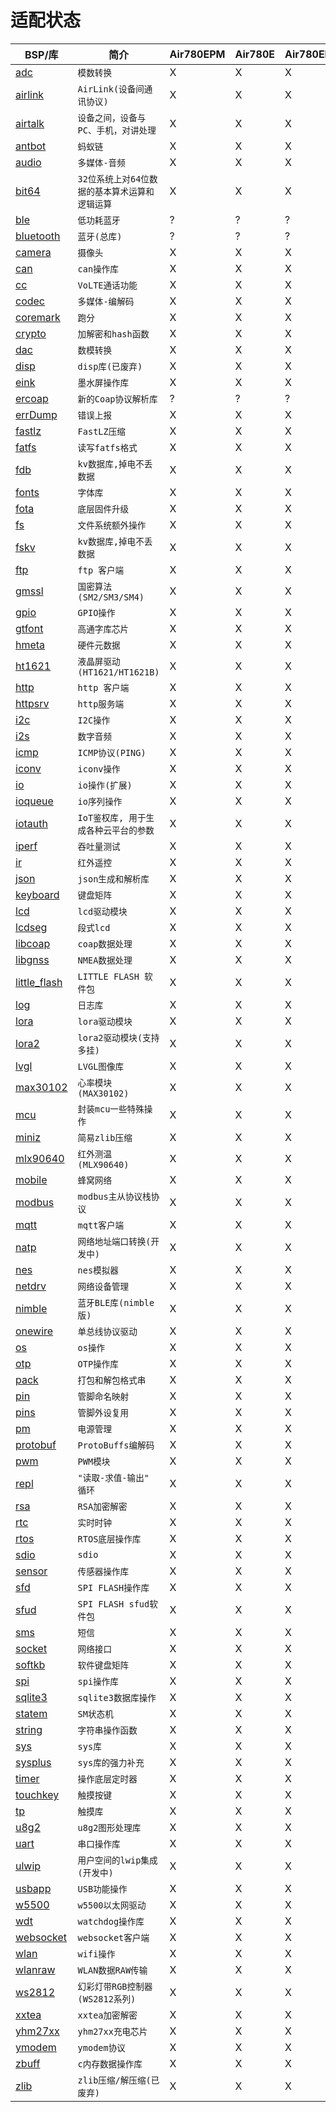 # 适配状态

|BSP/库|简介|Air780EPM|Air780E|Air780EP|Air780EPS|Air201|
|---|---|---|---|---|---|---|
|[adc](adc.md)|`模数转换`|X|X|X|X|X|
|[airlink](airlink.md)|`AirLink(设备间通讯协议)`|X|X|X|X|X|
|[airtalk](airtalk.md)|`设备之间，设备与PC、手机，对讲处理`|X|X|X|X|X|
|[antbot](antbot.md)|`蚂蚁链`|X|X|X|X|X|
|[audio](audio.md)|`多媒体-音频`|X|X|X|X|X|
|[bit64](bit64.md)|`32位系统上对64位数据的基本算术运算和逻辑运算`|X|X|X|X|X|
|[ble](ble.md)|`低功耗蓝牙`|?|?|?|?|?|
|[bluetooth](bluetooth.md)|`蓝牙(总库)`|?|?|?|?|?|
|[camera](camera.md)|`摄像头`|X|X|X|X|X|
|[can](can.md)|`can操作库`|X|X|X|X|X|
|[cc](cc.md)|`VoLTE通话功能`|X|X|X|X|X|
|[codec](codec.md)|`多媒体-编解码`|X|X|X|X|X|
|[coremark](coremark.md)|`跑分`|X|X|X|X|X|
|[crypto](crypto.md)|`加解密和hash函数`|X|X|X|X|X|
|[dac](dac.md)|`数模转换`|X|X|X|X|X|
|[disp](disp.md)|`disp库(已废弃)`|X|X|X|X|X|
|[eink](eink.md)|`墨水屏操作库`|X|X|X|X|X|
|[ercoap](ercoap.md)|`新的Coap协议解析库`|?|?|?|?|?|
|[errDump](errDump.md)|`错误上报`|X|X|X|X|X|
|[fastlz](fastlz.md)|`FastLZ压缩`|X|X|X|X|X|
|[fatfs](fatfs.md)|`读写fatfs格式`|X|X|X|X|X|
|[fdb](fdb.md)|`kv数据库,掉电不丢数据`|X|X|X|X|X|
|[fonts](fonts.md)|`字体库`|X|X|X|X|X|
|[fota](fota.md)|`底层固件升级`|X|X|X|X|X|
|[fs](fs.md)|`文件系统额外操作`|X|X|X|X|X|
|[fskv](fskv.md)|`kv数据库,掉电不丢数据`|X|X|X|X|X|
|[ftp](ftp.md)|`ftp 客户端`|X|X|X|X|X|
|[gmssl](gmssl.md)|`国密算法(SM2/SM3/SM4)`|X|X|X|X|X|
|[gpio](gpio.md)|`GPIO操作`|X|X|X|X|X|
|[gtfont](gtfont.md)|`高通字库芯片`|X|X|X|X|X|
|[hmeta](hmeta.md)|`硬件元数据`|X|X|X|X|X|
|[ht1621](ht1621.md)|`液晶屏驱动(HT1621/HT1621B)`|X|X|X|X|X|
|[http](http.md)|`http 客户端`|X|X|X|X|X|
|[httpsrv](httpsrv.md)|`http服务端`|X|X|X|X|X|
|[i2c](i2c.md)|`I2C操作`|X|X|X|X|X|
|[i2s](i2s.md)|`数字音频`|X|X|X|X|X|
|[icmp](icmp.md)|`ICMP协议(PING)`|X|X|X|X|X|
|[iconv](iconv.md)|`iconv操作`|X|X|X|X|X|
|[io](io.md)|`io操作(扩展)`|X|X|X|X|X|
|[ioqueue](ioqueue.md)|`io序列操作`|X|X|X|X|X|
|[iotauth](iotauth.md)|`IoT鉴权库, 用于生成各种云平台的参数`|X|X|X|X|X|
|[iperf](iperf.md)|`吞吐量测试`|X|X|X|X|X|
|[ir](ir.md)|`红外遥控`|X|X|X|X|X|
|[json](json.md)|`json生成和解析库`|X|X|X|X|X|
|[keyboard](keyboard.md)|`键盘矩阵`|X|X|X|X|X|
|[lcd](lcd.md)|`lcd驱动模块`|X|X|X|X|X|
|[lcdseg](lcdseg.md)|`段式lcd`|X|X|X|X|X|
|[libcoap](libcoap.md)|`coap数据处理`|X|X|X|X|X|
|[libgnss](libgnss.md)|`NMEA数据处理`|X|X|X|X|X|
|[little_flash](little_flash.md)|`LITTLE FLASH 软件包`|X|X|X|X|X|
|[log](log.md)|`日志库`|X|X|X|X|X|
|[lora](lora.md)|`lora驱动模块`|X|X|X|X|X|
|[lora2](lora2.md)|`lora2驱动模块(支持多挂)`|X|X|X|X|X|
|[lvgl](lvgl.md)|`LVGL图像库`|X|X|X|X|X|
|[max30102](max30102.md)|`心率模块(MAX30102)`|X|X|X|X|X|
|[mcu](mcu.md)|`封装mcu一些特殊操作`|X|X|X|X|X|
|[miniz](miniz.md)|`简易zlib压缩`|X|X|X|X|X|
|[mlx90640](mlx90640.md)|`红外测温(MLX90640)`|X|X|X|X|X|
|[mobile](mobile.md)|`蜂窝网络`|X|X|X|X|X|
|[modbus](modbus.md)|`modbus主从协议栈协议`|X|X|X|X|X|
|[mqtt](mqtt.md)|`mqtt客户端`|X|X|X|X|X|
|[natp](natp.md)|`网络地址端口转换(开发中)`|X|X|X|X|X|
|[nes](nes.md)|`nes模拟器`|X|X|X|X|X|
|[netdrv](netdrv.md)|`网络设备管理`|X|X|X|X|X|
|[nimble](nimble.md)|`蓝牙BLE库(nimble版)`|X|X|X|X|X|
|[onewire](onewire.md)|`单总线协议驱动`|X|X|X|X|X|
|[os](os.md)|`os操作`|X|X|X|X|X|
|[otp](otp.md)|`OTP操作库`|X|X|X|X|X|
|[pack](pack.md)|`打包和解包格式串`|X|X|X|X|X|
|[pin](pin.md)|`管脚命名映射`|X|X|X|X|X|
|[pins](pins.md)|`管脚外设复用`|X|X|X|X|X|
|[pm](pm.md)|`电源管理`|X|X|X|X|X|
|[protobuf](protobuf.md)|`ProtoBuffs编解码`|X|X|X|X|X|
|[pwm](pwm.md)|`PWM模块`|X|X|X|X|X|
|[repl](repl.md)|`"读取-求值-输出" 循环`|X|X|X|X|X|
|[rsa](rsa.md)|`RSA加密解密`|X|X|X|X|X|
|[rtc](rtc.md)|`实时时钟`|X|X|X|X|X|
|[rtos](rtos.md)|`RTOS底层操作库`|X|X|X|X|X|
|[sdio](sdio.md)|`sdio`|X|X|X|X|X|
|[sensor](sensor.md)|`传感器操作库`|X|X|X|X|X|
|[sfd](sfd.md)|`SPI FLASH操作库`|X|X|X|X|X|
|[sfud](sfud.md)|`SPI FLASH sfud软件包`|X|X|X|X|X|
|[sms](sms.md)|`短信`|X|X|X|X|X|
|[socket](socket.md)|`网络接口`|X|X|X|X|X|
|[softkb](softkb.md)|`软件键盘矩阵`|X|X|X|X|X|
|[spi](spi.md)|`spi操作库`|X|X|X|X|X|
|[sqlite3](sqlite3.md)|`sqlite3数据库操作`|X|X|X|X|X|
|[statem](statem.md)|`SM状态机`|X|X|X|X|X|
|[string](string.md)|`字符串操作函数`|X|X|X|X|X|
|[sys](sys.md)|`sys库`|X|X|X|X|X|
|[sysplus](sysplus.md)|`sys库的强力补充`|X|X|X|X|X|
|[timer](timer.md)|`操作底层定时器`|X|X|X|X|X|
|[touchkey](touchkey.md)|`触摸按键`|X|X|X|X|X|
|[tp](tp.md)|`触摸库`|X|X|X|X|X|
|[u8g2](u8g2.md)|`u8g2图形处理库`|X|X|X|X|X|
|[uart](uart.md)|`串口操作库`|X|X|X|X|X|
|[ulwip](ulwip.md)|`用户空间的lwip集成(开发中)`|X|X|X|X|X|
|[usbapp](usbapp.md)|`USB功能操作`|X|X|X|X|X|
|[w5500](w5500.md)|`w5500以太网驱动`|X|X|X|X|X|
|[wdt](wdt.md)|`watchdog操作库`|X|X|X|X|X|
|[websocket](websocket.md)|`websocket客户端`|X|X|X|X|X|
|[wlan](wlan.md)|`wifi操作`|X|X|X|X|X|
|[wlanraw](wlanraw.md)|`WLAN数据RAW传输`|X|X|X|X|X|
|[ws2812](ws2812.md)|`幻彩灯带RGB控制器(WS2812系列)`|X|X|X|X|X|
|[xxtea](xxtea.md)|`xxtea加密解密 `|X|X|X|X|X|
|[yhm27xx](yhm27xx.md)|`yhm27xx充电芯片`|X|X|X|X|X|
|[ymodem](ymodem.md)|`ymodem协议`|X|X|X|X|X|
|[zbuff](zbuff.md)|`c内存数据操作库`|X|X|X|X|X|
|[zlib](zlib.md)|`zlib压缩/解压缩(已废弃)`|X|X|X|X|X|

